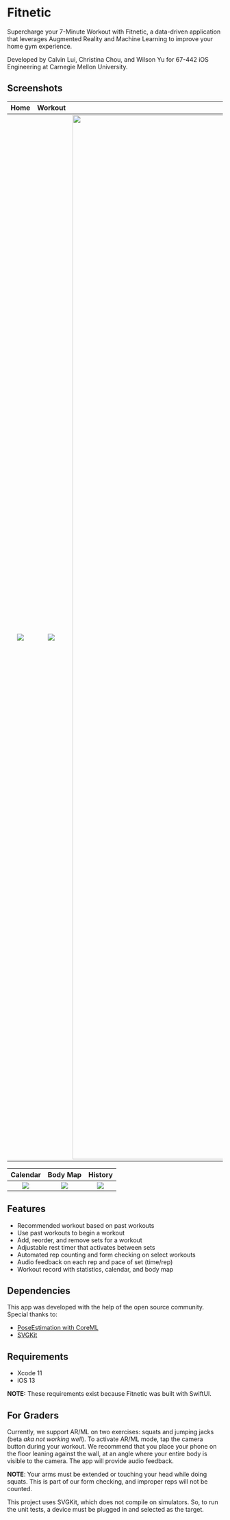 # Fitnetic
Supercharge your 7-Minute Workout with Fitnetic, a data-driven application that leverages Augmented Reality and Machine Learning to improve your home gym experience.

Developed by Calvin Lui, Christina Chou, and Wilson Yu for 67-442 iOS Engineering at Carnegie Mellon University.

## Screenshots
| Home | Workout | Squats |
| :----: | :----: | :----: |
| <img src="Screenshots/fitneticHome.jpeg"> | <img src="Screenshots/fitneticWorkout.jpeg"> | <img src="Screenshots/fitneticSquats.gif" width="1125" height="2436"> |

| Calendar | Body Map | History |
| :----: | :----: | :----: |
| <img src="Screenshots/fitneticCalendar.jpeg"> | <img src="Screenshots/fitneticBodymap.jpeg"> | <img src="Screenshots/fitneticHistory.jpeg"> |

## Features
- Recommended workout based on past workouts
- Use past workouts to begin a workout
- Add, reorder, and remove sets for a workout
- Adjustable rest timer that activates between sets
- Automated rep counting and form checking on select workouts
- Audio feedback on each rep and pace of set (time/rep)
- Workout record with statistics, calendar, and body map

## Dependencies
This app was developed with the help of the open source community. Special thanks to:
- [PoseEstimation with CoreML](https://github.com/tucan9389/PoseEstimation-CoreML)
- [SVGKit](https://github.com/SVGKit/SVGKit)

## Requirements
- Xcode 11
- iOS 13

**NOTE:** These requirements exist because Fitnetic was built with SwiftUI.

## For Graders
Currently, we support AR/ML on two exercises: squats and jumping jacks (beta *aka not working well*). To activate AR/ML mode, tap the camera button during your workout. We recommend that you place your phone on the floor leaning against the wall, at an angle where your entire body is visible to the camera. The app will provide audio feedback.

**NOTE**: Your arms must be extended or touching your head while doing squats. This is part of our form checking, and improper reps will not be counted.

This project uses SVGKit, which does not compile on simulators. So, to run the unit tests, a device must be plugged in and selected as the target.
